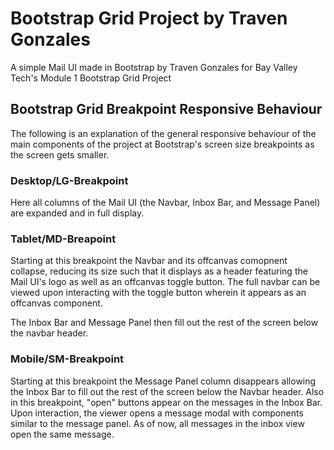 # Bootstrap Grid Project by Traven Gonzales

A simple Mail UI made in Bootstrap by Traven Gonzales for Bay Valley Tech's Module 1 Bootstrap Grid Project

## Bootstrap Grid Breakpoint Responsive Behaviour

The following is an explanation of the general responsive behaviour of the main components of the project
at Bootstrap's screen size breakpoints as the screen gets smaller.

### Desktop/LG-Breakpoint

Here all columns of the Mail UI (the Navbar, Inbox Bar, and Message Panel) are expanded and in full display.

### Tablet/MD-Breapoint

Starting at this breakpoint the Navbar and its offcanvas comopnent collapse, reducing its size such that it
displays as a header featuring the Mail UI's logo as well as an offcanvas toggle button. The full navbar
can be viewed upon interacting with the toggle button wherein it appears as an offcanvas component.

The Inbox Bar and Message Panel then fill out the rest of the screen below the navbar header.

### Mobile/SM-Breakpoint

Starting at this breakpoint the Message Panel column disappears allowing the Inbox Bar to fill out the rest
of the screen below the Navbar header. Also in this breakpoint, "open" buttons appear on the messages in the 
Inbox Bar. Upon interaction, the viewer opens a message modal with components similar to the message panel.
As of now, all messages in the inbox view open the same message.